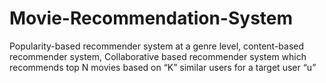 # Movie-Recommendation-System
Popularity-based recommender system at a genre level,  content-based recommender system, Collaborative based recommender system which recommends top N movies based on “K” similar users for a target user “u”
